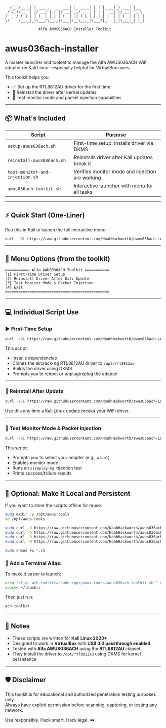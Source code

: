 ```
   ___      _                 _        _   _      _      _     
  / _ \__ _| | ___ _   _  ___| |_ __ _| | | |_ __(_) ___| |__  
 / /_)/ _` | |/ __| | | |/ __| __/ _` | | | | '__| |/ __| '_ \ 
/ ___/ (_| | | (__| |_| | (__| || (_| | |_| | |  | | (__| | | |
\/    \__,_|_|\___|\__,_|\___|\__\__,_|\___/|_|  |_|\___|_| |_|

               Alfa AWUS036ACH Installer Toolkit
```

# awus036ach-installer

A master launcher and toolset to manage the Alfa AWUS036ACH WiFi adapter on Kali Linux—especially helpful for VirtualBox users.

This toolkit helps you:

- ✅ Set up the RTL8812AU driver for the first time
- 🔄 Reinstall the driver after kernel updates
- 🧪 Test monitor mode and packet injection capabilities

---

## 📦 What's Included

| Script                          | Purpose                                              |
|---------------------------------|------------------------------------------------------|
| `setup-awus036ach.sh`           | First-time setup: installs driver via DKMS          |
| `reinstall-awus036ach.sh`       | Reinstalls driver after Kali updates break it       |
| `test-monitor-and-injection.sh` | Verifies monitor mode and injection are working     |
| `awus036ach-toolkit.sh`         | Interactive launcher with menu for all tasks        |

---

## ⚡ Quick Start (One-Liner)

Run this in Kali to launch the full interactive menu:

```bash
curl -sSL https://raw.githubusercontent.com/NoahHackworth/awus036ach-installer/main/awus036ach-toolkit.sh | sed 's/\r$//' | bash
```

---

## 🧰 Menu Options (from the toolkit)

```text
=========== Alfa AWUS036ACH Toolkit ===========
[1] First-Time Driver Setup
[2] Reinstall Driver After Kali Update
[3] Test Monitor Mode & Packet Injection
[4] Exit
===============================================
```

---

## 💻 Individual Script Use

### ▶️ First-Time Setup

```bash
curl -sSL https://raw.githubusercontent.com/NoahHackworth/awus036ach-installer/main/setup-awus036ach.sh | bash
```

This script:

- Installs dependencies
- Clones the aircrack-ng RTL8812AU driver to `/opt/rtl8812au`
- Builds the driver using DKMS
- Prompts you to reboot or unplug/replug the adapter

---

### 🔁 Reinstall After Update

```bash
curl -sSL https://raw.githubusercontent.com/NoahHackworth/awus036ach-installer/main/reinstall-awus036ach.sh | bash
```

Use this any time a Kali Linux update breaks your WiFi driver.

---

### 🧪 Test Monitor Mode & Packet Injection

```bash
curl -sSL https://raw.githubusercontent.com/NoahHackworth/awus036ach-installer/main/test-monitor-and-injection.sh | bash
```

This script:

- Prompts you to select your adapter (e.g., `wlan1`)
- Enables monitor mode
- Runs an `aireplay-ng` injection test
- Prints success/failure results

---

## 📁 Optional: Make It Local and Persistent

If you want to store the scripts offline for reuse:

```bash
sudo mkdir -p /opt/awus-tools
cd /opt/awus-tools

sudo curl -O https://raw.githubusercontent.com/NoahHackworth/awus036ach-installer/main/setup-awus036ach.sh
sudo curl -O https://raw.githubusercontent.com/NoahHackworth/awus036ach-installer/main/reinstall-awus036ach.sh
sudo curl -O https://raw.githubusercontent.com/NoahHackworth/awus036ach-installer/main/test-monitor-and-injection.sh
sudo curl -O https://raw.githubusercontent.com/NoahHackworth/awus036ach-installer/main/awus036ach-toolkit.sh

sudo chmod +x *.sh
```

### 💬 Add a Terminal Alias:

To make it easier to launch:

```bash
echo "alias ach-toolkit='sudo /opt/awus-tools/awus036ach-toolkit.sh'" >> ~/.bashrc
source ~/.bashrc
```

Then just run:

```bash
ach-toolkit
```

---

## 🧠 Notes

- These scripts are written for **Kali Linux 2023+**
- Designed to work in **VirtualBox** with **USB 3.0 passthrough enabled**
- Tested with **Alfa AWUS036ACH** using the **RTL8812AU** chipset
- They install the driver to `/opt/rtl8812au` using DKMS for kernel persistence

---

## 🛡️ Disclaimer

This toolkit is for educational and authorized penetration testing purposes only.  
Always have explicit permission before scanning, capturing, or testing any network.

Use responsibly. Hack smart. Hack legal. 🕶️
